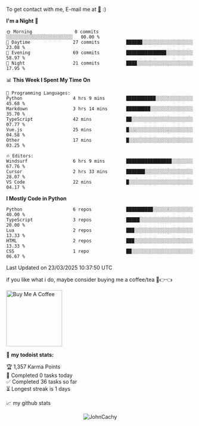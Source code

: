 To get contact with me, E-mail me at [📧](mailto:johncachy@amiverse.uk) :)


<!--START_SECTION:waka-->
**I'm a Night 🦉** 

```text
🌞 Morning                0 commits           ░░░░░░░░░░░░░░░░░░░░░░░░░   00.00 % 
🌆 Daytime                27 commits          ██████░░░░░░░░░░░░░░░░░░░   23.08 % 
🌃 Evening                69 commits          ███████████████░░░░░░░░░░   58.97 % 
🌙 Night                  21 commits          ████░░░░░░░░░░░░░░░░░░░░░   17.95 % 
```


📊 **This Week I Spent My Time On** 

```text
💬 Programming Languages: 
Python                   4 hrs 9 mins        ███████████░░░░░░░░░░░░░░   45.68 % 
Markdown                 3 hrs 14 mins       █████████░░░░░░░░░░░░░░░░   35.70 % 
TypeScript               42 mins             ██░░░░░░░░░░░░░░░░░░░░░░░   07.77 % 
Vue.js                   25 mins             █░░░░░░░░░░░░░░░░░░░░░░░░   04.58 % 
Other                    17 mins             █░░░░░░░░░░░░░░░░░░░░░░░░   03.25 % 

🔥 Editors: 
Windsurf                 6 hrs 9 mins        █████████████████░░░░░░░░   67.76 % 
Cursor                   2 hrs 33 mins       ███████░░░░░░░░░░░░░░░░░░   28.07 % 
VS Code                  22 mins             █░░░░░░░░░░░░░░░░░░░░░░░░   04.17 % 
```

**I Mostly Code in Python** 

```text
Python                   6 repos             ██████████░░░░░░░░░░░░░░░   40.00 % 
TypeScript               3 repos             █████░░░░░░░░░░░░░░░░░░░░   20.00 % 
Lua                      2 repos             ███░░░░░░░░░░░░░░░░░░░░░░   13.33 % 
HTML                     2 repos             ███░░░░░░░░░░░░░░░░░░░░░░   13.33 % 
CSS                      1 repo              ██░░░░░░░░░░░░░░░░░░░░░░░   06.67 % 
```




 Last Updated on 23/03/2025 10:37:50 UTC
<!--END_SECTION:waka-->

if you like what i do, maybe consider buying me a coffee/tea 🥺👉👈

<a href="https://buymeacoffee.com/johncachy" target="_blank"><img src="https://cdn.buymeacoffee.com/buttons/v2/default-red.png" alt="Buy Me A Coffee" width="150" ></a>

🚧 **my todoist stats:**

<!-- TODO-IST:START -->
🏆  1,357 Karma Points           
🌸  Completed 0 tasks today           
✅  Completed 36 tasks so far           
⏳  Longest streak is 1 days
<!-- TODO-IST:END -->

📈 my github stats

<p align="center"> <img src="https://github-readme-stats.vercel.app/api?username=chinshunyu&show_icons=true&theme=gotham" alt="JohnCachy" />




